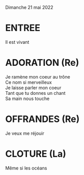 Dimanche 21 mai 2022

# ENTREE
Il est vivant 

# ADORATION (Re)

Je ramène mon coeur au trône  
Ce nom si merveilleux  
Je laisse parler mon coeur   
Tant que tu donnes un chant   
Sa main nous touche   

# OFFRANDES (Re)
Je veux me réjouir   

# CLOTURE (La)
Même si les océans  

